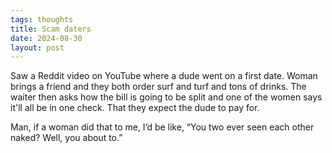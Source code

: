 ```yaml
---
tags: thoughts
title: Scam daters
date: 2024-08-30
layout: post
---
```


Saw a Reddit video on YouTube where a dude went on a first date. Woman brings a friend and they both order surf and turf and tons of drinks. The waiter then asks how the bill is going to be split and one of the women says it'll all be in one check. That they expect the dude to pay for. 

Man, if a woman did that to me, I’d be like, “You two ever seen each other naked? Well, you about to.”